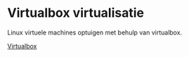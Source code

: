 # Virtualbox virtualisatie

Linux virtuele machines optuigen met behulp van virtualbox.

<a href="https://www.virtualbox.org/">Virtualbox</a>

